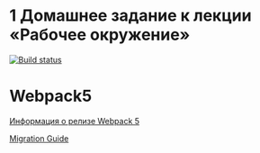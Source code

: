 # 1 Домашнее задание к лекции «Рабочее окружение»

[![Build status](https://ci.appveyor.com/api/projects/status/ap75arugjt639or5?svg=true)](https://ci.appveyor.com/project/Petr123qrd/ahj-environment-1-1)

# Webpack5

[Информация о релизе Webpack 5](https://webpack.js.org/blog/2020-10-10-webpack-5-release/)

[Migration Guide](https://webpack.js.org/migrate/5/)
